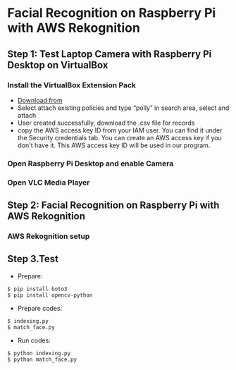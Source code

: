# Facial Recognition on Raspberry Pi with AWS Rekognition

## Step 1: Test Laptop Camera with Raspberry Pi Desktop on VirtualBox
 
### Install the VirtualBox Extension Pack  
* [Download from](https://www.virtualbox.org/wiki/Downloads)
* Select attach existing policies and type “polly” in search area, select and attach
* User created successfully, download the .csv file for records
* copy the AWS access key ID from your IAM user. You can find it under the Security credentials tab. You can create an AWS access key if you don't have it. This AWS access key ID will be used in our program.

### Open Raspberry Pi Desktop and enable Camera
### Open VLC Media Player
## Step 2: Facial Recognition on Raspberry Pi with AWS Rekognition
### AWS Rekognition setup
## Step 3.Test 
* Prepare:
```
$ pip install boto3
$ pip install opencv-python
```
* Prepare codes:
```
$ indexing.py
$ match_face.py
```
* Run codes:
```
$ python indexing.py
$ python match_face.py
```
